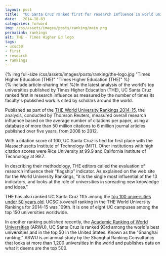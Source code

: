 ```yaml
---
layout: post
title:  "UC Santa Cruz ranked first for research influence in world university rankings"
date:   2014-10-03
categories: forward
img: /css/assets/images/posts/ranking/main.png
permalink: rankings
alt: THE - Times Higher Ed logo
tags: 
- ucsc50
- first
- research
- rankings
---
```



<div class="caption">
{% img full-size /css/assets/images/posts/ranking/the-logo.jpg "Times Higher Education (THE)" "Times Higher Education (THE)" %}
</div>{% include article-sharing.html %}In the latest analysis of the world's top universities published by Times Higher Education (THE), UC Santa Cruz ranked first in research influence as measured by the number of times its faculty's published work is cited by scholars around the world.

Published as part of the [THE World University Rankings 2014-15](http://www.timeshighereducation.co.uk/world-university-rankings/2014-15/world-ranking), the analysis, conducted by Thomson Reuters, measured overall research influence based on the average number of citations per paper, using a database of more than 50 million citations to 6 million journal articles published over five years, from 2008 to 2012.

With a citation score of 100, UC Santa Cruz is tied for first place with the Massachusetts Institute of Technology (MIT). Other institutions with high citation scores were Rice University at 99.9 and California Institute of Technology at 99.7.

In describing their methodology, THE editors called the evaluation of research influence their "flagship" indicator. As explained on the web site for the World University Rankings, "it is the single most influential of the 13 indicators, and looks at the role of universities in spreading new knowledge and ideas."

THE has also ranked UC Santa Cruz 11th among the [top 100 universities under 50 years old](http://www.timeshighereducation.co.uk/world-university-rankings/2014/one-hundred-under-fifty). UCSC's overall ranking in the THE World University Rankings for 2014-15 was 109th. It is one of eight UC campuses among the top 150 universities worldwide.

In another ranking published recently, the [Academic Ranking of World Universities](http://news.ucsc.edu/2014/08/arwu-rankings.html) (ARWU), UC Santa Cruz is ranked 93rd among the world's best universities and in the top 50 in the United States. Known as the "Shanghai ranking," ARWU is an annual study by the Shanghai Ranking Consultancy that looks at more than 1,200 universities in the world and publishes data on what it deems are the top 500.